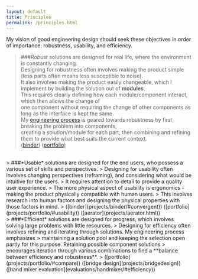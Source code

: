 ```yaml
---
layout: default
title: Principles
permalink: /principles.html
---
```


My vision of good engineering design should seek these objectives in order of importance: 
robustness, usability, and efficiency.  


> ###*Robust* solutions are designed for real life, where the environment is constantly changing.  
> Designing for robustness often involves making the product simple (less parts often means less susceptible to noise).  
> It also involves making the product easily changeable, which I implement by building the solution out of **modules**.  
> This requires clearly defining how each module/component interact, which then allows the change of  
> one component without requiring the change of other components as long as the interface is kept the same.  
> My [engineering process](/portfolio/process.html) is geared towards robustness by first breaking the problem into components,  
> creating a solution/module for each part, then combining and refining them to provide what best suits the current context.  
> ([binder](projects/binder/#divergent)) ([portfolio](projects/portfolio/#pool))
<br>
> ###*Usable* solutions are designed for the end users, who possess a various set of skills and perspectives.  
> Designing for usability often involves changing perspectives (reframing), and considering what would be intuitive for the users.  
> It requires attention to detail to provide a quality user experience.  
> The more physical aspect of usability is ergonomics - making the product physically compatible with human users.  
> This involves research into human factors and designing the physical properties with those factors in mind.  
> ([binder](projects/binder/#convergent)) ([portfolio](projects/portfolio/#usability)) ([aerator](projects/aerator.html))  
<br>
> ###*Efficient* solutions are designed for progress, which involves solving large problems with little resources.  
> Designing for efficiency often involves refining and iterating through solutions. My engineering process emphasizes  
> maintaining a solution pool and keeping the selection open partly for this purpose. Retaining possible component solutions  
> encourages iteration through various combinations to find a **balance between efficiency and robustness**.  
> ([portfolio](projects/portfolio/#compare)) ([bridge design](projects/bridgedesign)) ([hand mixer evaluation](evaluations/handmixer/#efficiency))
